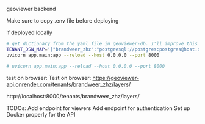 geoviewer backend

Make sure to copy .env file before deploying

if deployed locally
```bash
# get dictionary from the yaml file in geoviewer-db. I'll improve this later.
TENANT_DSN_MAP='{"brandweer_zhz":"postgresql://postgres:postgres@host.docker.internal:5432/postgres?sslmode=disable","vik":"postgresql://postgres:postgres@host.docker.internal:5432/postgres?sslmode=disable"}' \
uvicorn app.main:app --reload --host 0.0.0.0 --port 8000

# uvicorn app.main:app --reload --host 0.0.0.0 --port 8000
```

test on browser:
Test on browser:
https://geoviewer-api.onrender.com/tenants/brandweer_zhz/layers/

http://localhost:8000/tenants/brandweer_zhz/layers/

TODOs:
Add endpoint for viewers
Add endpoint for authentication
Set up Docker properly for the API
